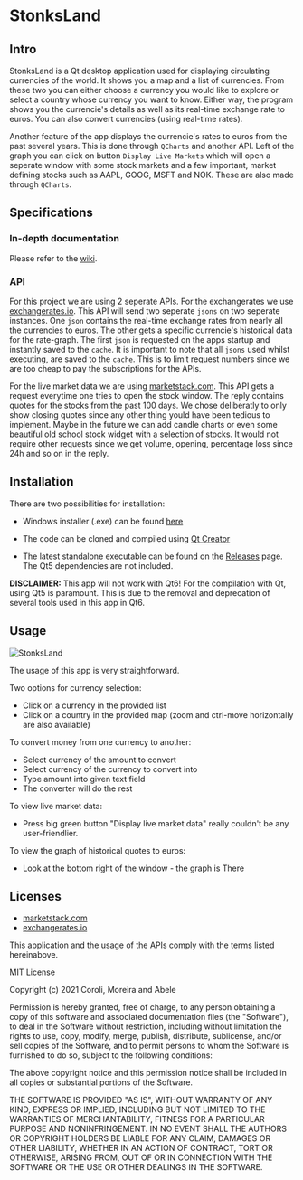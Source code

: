 # StonksLand

## Intro

StonksLand is a Qt desktop application used for displaying circulating currencies of the world. It shows you a map and a list of currencies. From these two you can either choose a currency you would like to explore or select a country whose currency you want to know. Either way, the program shows you the currencie's details as well as its real-time exchange rate to euros. You can also convert currencies (using real-time rates). 

Another feature of the app displays the currencie's rates to euros from the past several years. This is done through `QCharts` and another API. Left of the graph you can click on button `Display Live Markets` which will open a seperate window with some stock markets and a few important, market defining stocks such as AAPL, GOOG, MSFT and NOK. These are also made through `QCharts`.

## Specifications

### In-depth documentation

Please refer to the [wiki](https://gitlab-etu.ing.he-arc.ch/isc/2021-22/niveau-2/conception-logiciel-intro-donnees/g6/-/wikis/home).

### API

For this project we are using 2 seperate APIs. For the exchangerates we use [exchangerates.io](https://exchangeratesapi.io/documentation/). This API will send two seperate `jsons` on two seperate instances. One `json` contains the real-time exchange rates from nearly all the currencies to euros. The other gets a specific currencie's historical data for the rate-graph. The first `json` is requested on the apps startup and instantly saved to the `cache`. It is important to note that all `jsons` used whilst executing, are saved to the `cache`. This is to limit request numbers since we are too cheap to pay the subscriptions for the APIs. 

For the live market data we are using [marketstack.com](https://marketstack.com/documentation). This API gets a request everytime one tries to open the stock window. The reply contains quotes for the stocks from the past 100 days. We chose deliberatly to only show closing quotes since any other thing yould have been tedious to implement. Maybe in the future we can add candle charts or even some beautiful old school stock widget with a selection of stocks. It would not require other requests since we get volume, opening, percentage loss since 24h and so on in the reply. 

## Installation

There are two possibilities for installation:

* Windows installer (.exe) can be found [here](https://www.youtube.com/watch?v=dQw4w9WgXcQ)

* The code can be cloned and compiled using [Qt Creator](https://www.qt.io/download)

* The latest standalone executable can be found on the [Releases](https://gitlab-etu.ing.he-arc.ch/isc/2021-22/niveau-2/conception-logiciel-intro-donnees/g6/-/releases) page. The Qt5 dependencies are not included.

**DISCLAIMER:** This app will not work with Qt6! For the compilation with Qt, using Qt5 is paramount. This is due to the removal and deprecation of several tools used in this app in Qt6.

## Usage

![StonksLand](/uploads/716bc0f5865cf35f0dccd481c7cfb304/StonksLand.png)

The usage of this app is very straightforward. 

Two options for currency selection:
* Click on a currency in the provided list
* Click on a country in the provided map (zoom and ctrl-move horizontally are also available)

To convert money from one currency to another:
* Select currency of the amount to convert
* Select currency of the currency to convert into
* Type amount into given text field
* The converter will do the rest

To view live market data:
* Press big green button "Display live market data" really couldn't be any user-friendlier.

To view the graph of historical quotes to euros:
* Look at the bottom right of the window - the graph is There

## Licenses

* [marketstack.com](https://marketstack.com/terms)
* [exchangerates.io](https://exchangeratesapi.io/terms/)

This application and the usage of the APIs comply with the terms listed hereinabove.

MIT License

Copyright (c) 2021 Coroli, Moreira and Abele

Permission is hereby granted, free of charge, to any person obtaining a copy
of this software and associated documentation files (the "Software"), to deal
in the Software without restriction, including without limitation the rights
to use, copy, modify, merge, publish, distribute, sublicense, and/or sell
copies of the Software, and to permit persons to whom the Software is
furnished to do so, subject to the following conditions:

The above copyright notice and this permission notice shall be included in all
copies or substantial portions of the Software.

THE SOFTWARE IS PROVIDED "AS IS", WITHOUT WARRANTY OF ANY KIND, EXPRESS OR
IMPLIED, INCLUDING BUT NOT LIMITED TO THE WARRANTIES OF MERCHANTABILITY,
FITNESS FOR A PARTICULAR PURPOSE AND NONINFRINGEMENT. IN NO EVENT SHALL THE
AUTHORS OR COPYRIGHT HOLDERS BE LIABLE FOR ANY CLAIM, DAMAGES OR OTHER
LIABILITY, WHETHER IN AN ACTION OF CONTRACT, TORT OR OTHERWISE, ARISING FROM,
OUT OF OR IN CONNECTION WITH THE SOFTWARE OR THE USE OR OTHER DEALINGS IN THE
SOFTWARE.





